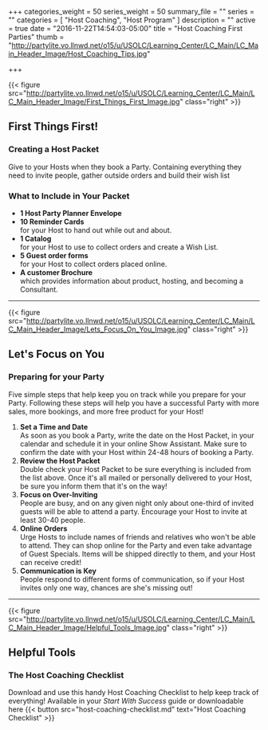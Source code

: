 +++
categories_weight = 50
series_weight = 50
summary_file = ""
series = ""
categories = [
  "Host Coaching",
  "Host Program"
]
description = ""
active = true
date = "2016-11-22T14:54:03-05:00"
title = "Host Coaching First Parties"
thumb = "http://partylite.vo.llnwd.net/o15/u/USOLC/Learning_Center/LC_Main/LC_Main_Header_Image/Host_Coaching_Tips.jpg"

+++

{{< figure src="http://partylite.vo.llnwd.net/o15/u/USOLC/Learning_Center/LC_Main/LC_Main_Header_Image/First_Things_First_Image.jpg" class="right" >}}

First Things First!
-------------------

### Creating a Host Packet
Give to your Hosts when they book a Party. Containing everything they need to invite people, gather outside orders and build their wish list
  
### What to Include in Your Packet
+ **1 Host Party Planner Envelope**
+ **10 Reminder Cards**  
for your Host to hand out while out and about.
+ **1 Catalog**  
for your Host to use to collect orders and create a Wish List.
+ **5 Guest order forms**  
for your Host to collect orders placed online.
+ **A customer Brochure**  
which provides information about product, hosting, and becoming a Consultant.

* * *

{{< figure src="http://partylite.vo.llnwd.net/o15/u/USOLC/Learning_Center/LC_Main/LC_Main_Header_Image/Lets_Focus_On_You_Image.jpg" class="right" >}}

Let's Focus on You
------------------
### Preparing for your Party
Five simple steps that help keep you on track while you prepare for your Party. Following these steps will help you have a successful Party with more sales, more bookings, and more free product for your Host!

1. **Set a Time and Date**  
As soon as you book a Party, write the date on the Host Packet, in your calendar and schedule it in your online Show Assistant. Make sure to confirm the date with your Host within 24-48 hours of booking a Party.
2. **Review the Host Packet**  
Double check your Host Packet to be sure everything is included from the list above. Once it's all mailed or personally delivered to your Host, be sure you inform them that it's on the way!
3. **Focus on Over-Inviting**  
People are busy, and on any given night only about one-third of invited guests will be able to attend a party. Encourage your Host to invite at least 30-40 people.
4. **Online Orders**  
Urge Hosts to include names of friends and relatives who won't be able to attend. They can shop online for the Party and even take advantage of Guest Specials. Items will be shipped directly to them, and your Host can receive credit!
5. **Communication is Key**  
People respond to different forms of communication, so if your Host invites only one way, chances are she's missing out!

* * *

{{< figure src="http://partylite.vo.llnwd.net/o15/u/USOLC/Learning_Center/LC_Main/LC_Main_Header_Image/Helpful_Tools_Image.jpg" class="right" >}}

Helpful Tools
-------------
### The Host Coaching Checklist
Download and use this handy Host Coaching Checklist to help keep track of everything! Available in your _Start With Success_ guide or downloadable here {{< button src="host-coaching-checklist.md" text="Host Coaching Checklist" >}}
